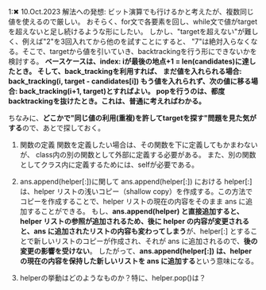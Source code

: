 1:✖ 10.Oct.2023
解法への発想:
ビット演算でも行けるかと考えたが、複数同じ値を使えるので厳しい。
おそらく、for文で各要素を回し、while文で値がtargetを超えないと足し続けるような形にしたい。
しかし、"targetを超えない"が難しく、例えば"2"を3回入れてから他のを試すことにすると、
"7"は絶対入らなくなる。そこで、targetから値を引いていき、backtrackingを行う形にできないかを検討する。
**ベースケースは、index: iが最後の地点+1 = len(candidates)に達したとき。
そして、back_trackingを利用すれば、
まだ値を入れられる場合: back_tracking(i, target - candidates[i])
もう値を入れられず、次の値に移る場合: back_tracking(i+1, target)とすればよい。
popを行うのは、都度backtrackingを抜けたとき。これは、普通に考えればわかる。**

ちなみに、**どこかで"同じ値の利用(重複)を許してtargetを探す"問題を見た気がする**ので、あとで探しておく。

1. 関数の定義
関数を定義したい場合は、その関数を下に定義してもかまわないが、
class内の別の関数として外部に定義する必要がある。
また、別の関数としてクラス内に定義するためには、selfが必要である。

2. ans.append(helper[:])に関して
ans.append(helper[:]) における helper[:] は、helper リストの浅いコピー（shallow copy）を作成する。この方法でコピーを作成することで、helper リストの現在の内容をそのまま ans に追加することができる。
もし、**ans.append(helper) と直接追加すると、helper リストの参照が追加されるため、後に helper の内容が変更されると、ans に追加されたリストの内容も変わってしまう**が、helper[:] とすることで新しいリストのコピーが作成され、それが ans に追加されるので、**後の変更の影響を受けない**。
したがって、**ans.append(helper[:]) は、helper の現在の内容を保持した新しいリストを ans に追加する**という意味になる。

3. helperの挙動はどのようなものか？特に、helper.pop()は？